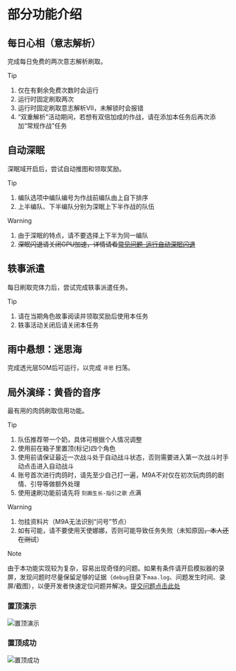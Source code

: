# 部分功能介绍

## 每日心相（意志解析）

完成每日免费的两次意志解析刷取。

> [!TIP]
>
> 1. 仅在有剩余免费次数时会运行
> 2. 运行时固定刷取两次
> 3. 运行时固定刷取意志解析Ⅶ，未解锁时会报错
> 4. “双重解析”活动期间，若想有双倍加成的作战，请在添加本任务后再次添加“常规作战”任务

## 自动深眠

深眠域开启后，尝试自动推图和领取奖励。

> [!TIP]
>
> 1. 编队选项中编队编号为作战前编队由上自下排序
> 2. 上半编队、下半编队分别为深眠上下半作战的队伍

> [!WARNING]
>
> 1. 由于深眠的特点，请不要选择上下半为同一编队
> 2. ~~深眠闪退请关闭GPU加速，详情请看[常见问题-运行自动深眠闪退](./常见问题.md#运行自动深眠闪退)~~

## 轶事派遣

每日刷取完体力后，尝试完成轶事派遣任务。

> [!TIP]
>
> 1. 请在当期角色故事阅读并领取奖励后使用本任务
> 2. 轶事活动关闭后请关闭本任务

## 雨中悬想：迷思海

完成透光层50M后可运行，以完成 `寻思` 扫荡。

## 局外演绎：黄昏的音序

最有用的肉鸽刷取信用功能。

> [!TIP]
>
> 1. 队伍推荐带一个奶，具体可根据个人情况调整
> 2. 使用前在箱子里置顶(标记)四个角色
> 3. 使用前请保证最近一次战斗处于自动战斗状态，否则需要进入第一次战斗时手动点击进入自动战斗
> 4. 账号首次进行肉鸽时，请先至少自己打一遍，M9A不对仅在初次玩肉鸽的剧情、引导等做额外处理
> 5. 使用速刷功能前请先将 `刻画生长-指引之歌` 点满

> [!WARNING]
>
> 1. 勿挂资料片（M9A无法识别“问号”节点）
> 2. 如有可能，请不要使用天使娜娜，否则可能导致任务失败（未知原因~~，本人还在测试~~）

> [!NOTE]
> 由于本功能实现较为复杂，容易出现奇怪的问题。如果有条件请开启模拟器的录屏，发现问题时尽量保留足够的证据（`debug`目录下`maa.log`、问题发生时间、录屏/截图），以便开发者快速定位问题并解决。[提交问题点击此处](https://github.com/MaaXYZ/M9A/issues/new/choose)

### 置顶演示

![置顶演示](https://github.com/user-attachments/assets/ff9d66d8-9540-447a-9eac-315caec00fe9)

### 置顶成功

![置顶成功](https://github.com/user-attachments/assets/d88fea79-df1b-4651-9d6d-386a40bf3b55)
